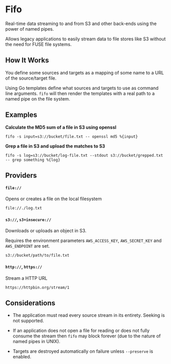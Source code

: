 # Fifo

Real-time data streaming to and from S3 and other back-ends using the power of named pipes.

Allows legacy applications to easily stream data to file stores like S3 without the need for FUSE file systems.

## How It Works

You define some sources and targets as a mapping of some name to a URL of the source/target file.

Using Go templates define what sources and targets to use as command line arguments.
`fifo` will then render the templates with a real path to a named pipe on the file system.

## Examples

__Calculate the MD5 sum of a file in S3 using openssl__

```
fifo -s input=s3://bucket/file.txt -- openssl md5 %{input}
```

__Grep a file in S3 and upload the matches to S3__

```
fifo -s log=s3://bucket/log-file.txt --stdout s3://bucket/grepped.txt -- grep something %{log}
```

## Providers

#### `file://`

Opens or creates a file on the local filesystem

```
file://./log.txt
```

#### `s3://`, `s3+insecure://`

Downloads or uploads an object in S3.

Requires the environment parameters `AWS_ACCESS_KEY`, `AWS_SECRET_KEY` and `AWS_ENDPOINT` are set.

```
s3://bucket/path/to/file.txt
```

#### `http://`, `https://`

Stream a HTTP URL

```
https://httpbin.org/stream/1
```

## Considerations

  - The application must read every source stream in its entirety. Seeking is not supported.

  - If an application does not open a file for reading or does not fully consume the stream then `fifo` may block forever (due to the nature of named pipes in UNIX).

  - Targets are destroyed automatically on failure unless `--preserve` is enabled.

